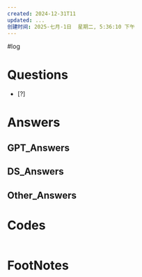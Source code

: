```yaml
---
created: 2024-12-31T11
updated: ...
创建时间: 2025-七月-1日  星期二, 5:36:10 下午
---
```

#log 

# Questions

- [?] 


# Answers

## GPT_Answers


## DS_Answers


## Other_Answers


# Codes

```python

```



# FootNotes